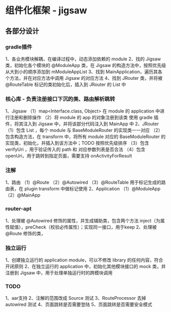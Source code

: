 # 组件化框架 - jigsaw
## 各部分设计
### gradle插件
1、各业务模块解耦，在编译过程中，动态添加依赖的 module 
2、找的 Jigsaw 类，初始化各个模块的 @ModuleApp 类，在 Jigsaw 的构造方法中，按照优先级从大到小的顺序添加到 mModuleAppList 
3、找到 MainApplication，遍历其各个方法，并在对应方法中调用 Jigsaw 的对应方法
4、找到 JRouter 类，并将被 @RouteTable 标记的类初始化后，插入到 JRouter 的 List<BaseModuleRouter> 中

### 核心库 - 负责注册接口下沉的类、路由解析跳转
1、Jigsaw
（1）map<Interface.class, Object>
     在 module 的 application 中进行注册和删除操作
（2）将 module 的 app 的对象注册到该类
    使用 gradle 插件，将其注入到 Jigsaw 中，并将该部分代码注入到 MainApp 中
2、JRouter
（1）包含 List<BaseModuleRouter> ，每个 module 与 BaseModuleRouter 的实现类一一对应
（2）包含构造方法，在 transform 中，将所有 module 对应的 BaseModuleRouter 的实现类，初始化，并插入到该方法中；TODO 按照优先级排序
（3）包含 verifyUri ，用于验证传入的 path 和 对应参数列表是否合法
（4）包含 openUri，用于跳转到指定页面，需要支持 onActivityForResult

### 注解
1、路由
（1）@Route
（2）@Autowired
（3）@RouteTable  用于标记生成的路由表，在 plugin transform 中做标记使用
2、Application
（1）@ModuleApp
（2）@MainApp  
        
### router-apt
1、处理被 @Autowired 修饰的属性，并生成辅助类，包含两个方法 inject（为属性赋值），preCheck（校验必传属性）；实现同一接口，用于keep
2、处理被 @Route 修饰的类，

### 独立运行
1、创建独立运行的 application module，可以不修改 library 的任何内容，符合开闭原则
2、在独立运行的 application 中，初始化其他模块接口的 mock 类，并注册到 Jigsaw 中，用于处理单独运行时的跨模块调用

### TODO 
1、aar支持
2、注解的范围改成 Source 测试
3、RouteProcessor 去掉 autowired 测试
4、页面跳转是否需要登陆
5、页面跳转是否需要安全模式